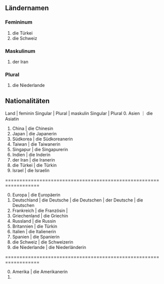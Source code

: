 ## Ländernamen
### Femininum
1. die Türkei
2. die Schweiz
### Maskulinum
1. der Iran
### Plural
1. die Niederlande

## Nationalitäten
Land | feminin Singular | Plural | maskulin Singular | Plural
0. Asien ｜ die Asiatin
1. China | die Chinesin
2. Japan | die Japanerin
3. Südkorea | die Südkoreanerin
4. Taiwan | die Taiwanerin
5. Singapur | die Singapurerin
6. Indien | die Inderin
7. der Iran | die Iranerin
8. die Türkei | die Türkin
9. Israel | die Israelin

==================================================================

0. Europa | die Europäerin
1. Deutschland | die Deutsche | die Deutschen | der Deutsche | die Deutschen
2. Frankreich | die Französin |
3. Griechenland | die Griechin
4. Russland | die Russin
5. Britannien | die Türkin
6. Italien | die Italienerin
7. Spanien | die Spanierin
8. die Schweiz | die Schweizerin
9. die Niederlande | die Niederländerin

==================================================================

0. Amerika | die Amerikanerin
1. 


